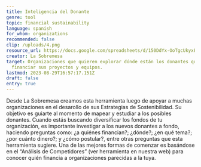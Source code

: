 ```yaml
---
title: Inteligencia del Donante
genre: tool
topic: financial sustainability
language: spanish
for_whom: organizations
recommended: false
clip: /uploads/4.png
resource_url: https://docs.google.com/spreadsheets/d/150DdYx-OoTgcUkyxEXgHV35fxx97FG_VaPumXy3k_MY/edit#gid=1731208060
creator: La Sobremesa
target: Organizaciones que quieren explorar dónde están los donantes que puedan
  financiar sus proyectos y equipos.
lastmod: 2023-08-29T16:57:17.151Z
draft: false
entry: true
---
```

<!--StartFragment-->

Desde La Sobremesa creamos esta herramienta luego de apoyar a muchas organizaciones en el desarollo de sus Estrategias de Sostenibilidad. Su objetivo es guiarte al momento de mapear y estudiar a los posibles donantes. Cuando estás buscando diversificar los fondos de tu organización, es importante investigar a los nuevos donantes a fondo, haciendo preguntas como: ¿a quiénes financian?; ¿dónde?; ¿en qué tema?; ¿por cuánto dinero?; y ¿cómo postular?, entre otras preguntas que esta herramienta sugiere. Una de las mejores formas de comenzar es basándose en el “Análisis de Competidores” (ver herramienta en nuestra web) para conocer quién financia a organizaciones parecidas a la tuya.

<!--EndFragment-->